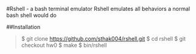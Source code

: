 #Rshell - a bash terminal emulator
Rshell emulates all behaviors a normal bash shell would do

##Installation
> $ git clone https://github.com/sthak004/rshell.git
> $ cd rshell
> $ git checkout hw0
> $ make
> $ bin/rshell
